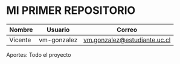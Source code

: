 # MI PRIMER REPOSITORIO

| Nombre  |   Usuario   |            Correo            |
|---------|-------------|------------------------------|
| Vicente | vm-gonzalez | vm.gonzalez@estudiante.uc.cl |

Aportes: Todo el proyecto